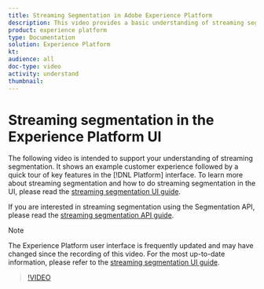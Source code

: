 ```yaml
---
title: Streaming Segmentation in Adobe Experience Platform
description: This video provides a basic understanding of streaming segmentation within Adobe Experience Platform and outlines how to do streaming segmentation using the Platform UI.
product: experience platform
type: Documentation
solution: Experience Platform
kt: 
audience: all
doc-type: video
activity: understand
thumbnail: 
---
```


# Streaming segmentation in the Experience Platform UI

The following video is intended to support your understanding of streaming segmentation. It shows an example customer experience followed by a quick tour of key features in the [!DNL Platform] interface. To learn more about streaming segmentation and how to do streaming segmentation in the UI, please read the [streaming segmentation UI guide](../ui/streaming-segmentation.md).

If you are interested in streaming segmentation using the Segmentation API, please read the [streaming segmentation API guide](../api/streaming-segmentation.md).

>[!NOTE]
>
>The Experience Platform user interface is frequently updated and may have changed since the recording of this video. For the most up-to-date information, please refer to the [streaming segmentation UI guide](../ui/streaming-segmentation.md).

>[!VIDEO](https://video.tv.adobe.com/v/36184?quality=12&learn=on)